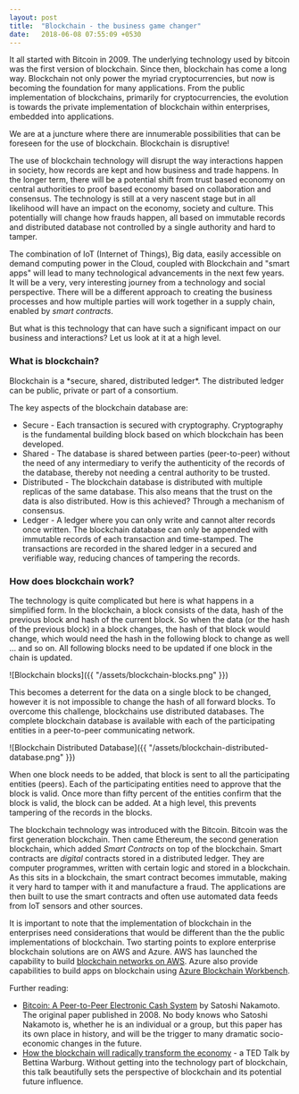 ```yaml
---
layout: post
title:  "Blockchain - the business game changer"
date:   2018-06-08 07:55:09 +0530
---
```

It all started with Bitcoin in 2009. The underlying technology used by bitcoin was the first version of blockchain. Since then, blockchain has come a long way. Blockchain not only power the myriad cryptocurrencies, but now is becoming the foundation for many applications. From the public implementation of blockchains, primarily for cryptocurrencies, the evolution is towards the private implementation of blockchain within enterprises, embedded into applications.

We are at a juncture where there are innumerable possibilities that can be foreseen for the use of blockchain. Blockchain is disruptive!

The use of blockchain technology will disrupt the way interactions happen in society, how records are kept and how business and trade happens. In the longer term, there will be a potential shift from trust based economy on central authorities to proof based economy based on collaboration and consensus. The technology is still at a very nascent stage but in all likelihood will have an impact on the economy, society and culture. This potentially will change how frauds happen, all based on immutable records and distributed database not controlled by a single authority and hard to tamper.

The combination of IoT (Internet of Things), Big data, easily accessible on demand computing power in the Cloud, coupled with Blockchain and "smart apps" will lead to many technological advancements in the next few years. It will be a very, very interesting journey from a technology and social perspective. There will be a different approach to creating the business processes and how multiple parties will work together in a supply chain, enabled by *smart contracts*.

But what is this technology that can have such a significant impact on our business and interactions? Let us look at it at a high level.

<h3>What is blockchain?</h3>
Blockchain is a *secure, shared, distributed ledger*. The distributed ledger can be public, private or part of a consortium.

The key aspects of the blockchain database are:
* Secure - Each transaction is secured with cryptography. Cryptography is the fundamental building block based on which blockchain has been developed.
* Shared - The database is shared between parties (peer-to-peer) without the need of any intermediary to verify the authenticity of the records of the database, thereby not needing a central authority to be trusted.
* Distributed - The blockchain database is distributed with multiple replicas of the same database. This also means that the trust on the data is also distributed. How is this achieved? Through a mechanism of consensus.
* Ledger - A ledger where you can only write and cannot alter records once written. The blockchain database can only be appended with immutable records of each transaction and time-stamped. The transactions are recorded in the shared ledger in a secured and verifiable way, reducing chances of tampering the records.

<h3>How does blockchain work?</h3>
The technology is quite complicated but here is what happens in a simplified form. In the blockchain, a block consists of the data, hash of the previous block and hash of the current block. So when the data (or the hash of the previous block) in a block changes, the hash of that block would change, which would need the hash in the following block to change as well ... and so on. All following blocks need to be updated if one block in the chain is updated.

![Blockchain blocks]({{ "/assets/blockchain-blocks.png" }})

This becomes a deterrent for the data on a single block to be changed, however it is not impossible to change the hash of all forward blocks. To overcome this challenge, blockchains use distributed databases. The complete blockchain database is available with each of the participating entities in a peer-to-peer communicating network.

![Blockchain Distributed Database]({{ "/assets/blockchain-distributed-database.png" }})

When one block needs to be added, that block is sent to all the participating entities (peers). Each of the participating entities need to approve that the block is valid. Once more than fifty percent of the entities confirm that the block is valid, the block can be added. At a high level, this prevents tampering of the records in the blocks.

The blockchain technology was introduced with the Bitcoin. Bitcoin was the first generation blockchain. Then came Ethereum, the second generation blockchain, which added *Smart Contracts* on top of the blockchain. Smart contracts are *digital* contracts stored in a distributed ledger. They are computer programmes, written with certain logic and stored in a blockchain. As this sits in a blockchain, the smart contract becomes immutable, making it very hard to tamper with it and manufacture a fraud. The applications are then built to use the smart contracts and often use automated data feeds from IoT sensors and other sources.

It is important to note that the implementation of blockchain in the enterprises need considerations that would be different than the the public implementations of blockchain. Two starting points to explore enterprise blockchain solutions are on AWS and Azure. AWS has launched the capability to build [blockchain networks on AWS](https://aws.amazon.com/blockchain/). Azure also provide capabilities to build apps on blockchain using [Azure Blockchain Workbench](https://azure.microsoft.com/en-in/solutions/blockchain/).

Further reading:
* [Bitcoin: A Peer-to-Peer Electronic Cash System](https://bitcoin.org/bitcoin.pdf) by Satoshi Nakamoto. The original paper published in 2008. No body knows who Satoshi Nakamoto is, whether he is an individual or a group, but this paper has its own place in history, and will be the trigger to many dramatic socio-economic changes in the future.
* [How the blockchain will radically transform the economy](https://www.youtube.com/watch?v=RplnSVTzvnU) - a TED Talk by Bettina Warburg. Without getting into the technology part of blockchain, this talk beautifully sets the perspective of blockchain and its potential future influence.